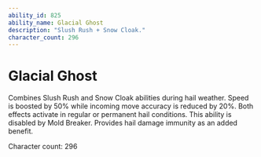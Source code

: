 ```yaml
---
ability_id: 825
ability_name: Glacial Ghost
description: "Slush Rush + Snow Cloak."
character_count: 296
---
```


# Glacial Ghost

Combines Slush Rush and Snow Cloak abilities during hail weather. Speed is boosted by 50% while incoming move accuracy is reduced by 20%. Both effects activate in regular or permanent hail conditions. This ability is disabled by Mold Breaker. Provides hail damage immunity as an added benefit.

Character count: 296